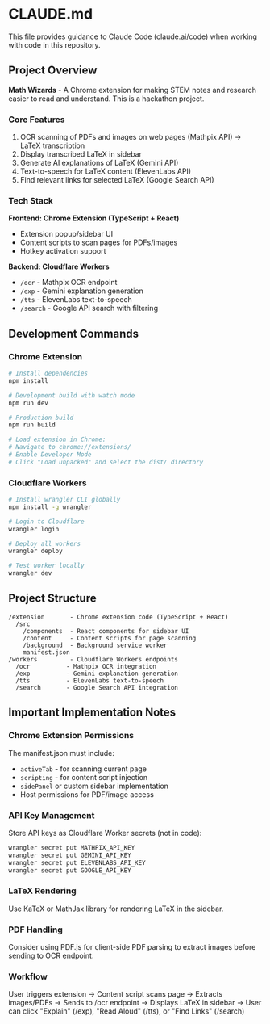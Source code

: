 # CLAUDE.md

This file provides guidance to Claude Code (claude.ai/code) when working with code in this repository.

## Project Overview

**Math Wizards** - A Chrome extension for making STEM notes and research easier to read and understand. This is a hackathon project.

### Core Features
1. OCR scanning of PDFs and images on web pages (Mathpix API) → LaTeX transcription
2. Display transcribed LaTeX in sidebar
3. Generate AI explanations of LaTeX (Gemini API)
4. Text-to-speech for LaTeX content (ElevenLabs API)
5. Find relevant links for selected LaTeX (Google Search API)

### Tech Stack

**Frontend: Chrome Extension (TypeScript + React)**
- Extension popup/sidebar UI
- Content scripts to scan pages for PDFs/images
- Hotkey activation support

**Backend: Cloudflare Workers**
- `/ocr` - Mathpix OCR endpoint
- `/exp` - Gemini explanation generation
- `/tts` - ElevenLabs text-to-speech
- `/search` - Google API search with filtering

## Development Commands

### Chrome Extension
```bash
# Install dependencies
npm install

# Development build with watch mode
npm run dev

# Production build
npm run build

# Load extension in Chrome:
# Navigate to chrome://extensions/
# Enable Developer Mode
# Click "Load unpacked" and select the dist/ directory
```

### Cloudflare Workers
```bash
# Install wrangler CLI globally
npm install -g wrangler

# Login to Cloudflare
wrangler login

# Deploy all workers
wrangler deploy

# Test worker locally
wrangler dev
```

## Project Structure

```
/extension       - Chrome extension code (TypeScript + React)
  /src
    /components  - React components for sidebar UI
    /content     - Content scripts for page scanning
    /background  - Background service worker
    manifest.json
/workers         - Cloudflare Workers endpoints
  /ocr          - Mathpix OCR integration
  /exp          - Gemini explanation generation
  /tts          - ElevenLabs text-to-speech
  /search       - Google Search API integration
```

## Important Implementation Notes

### Chrome Extension Permissions
The manifest.json must include:
- `activeTab` - for scanning current page
- `scripting` - for content script injection
- `sidePanel` or custom sidebar implementation
- Host permissions for PDF/image access

### API Key Management
Store API keys as Cloudflare Worker secrets (not in code):
```bash
wrangler secret put MATHPIX_API_KEY
wrangler secret put GEMINI_API_KEY
wrangler secret put ELEVENLABS_API_KEY
wrangler secret put GOOGLE_API_KEY
```

### LaTeX Rendering
Use KaTeX or MathJax library for rendering LaTeX in the sidebar.

### PDF Handling
Consider using PDF.js for client-side PDF parsing to extract images before sending to OCR endpoint.

### Workflow
User triggers extension → Content script scans page → Extracts images/PDFs → Sends to /ocr endpoint → Displays LaTeX in sidebar → User can click "Explain" (/exp), "Read Aloud" (/tts), or "Find Links" (/search)
